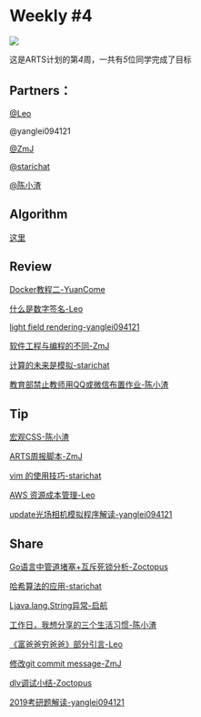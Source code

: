 # Weekly #4

![](https://images.unsplash.com/photo-1507842217343-583bb7270b66?ixlib=rb-1.2.1&ixid=eyJhcHBfaWQiOjEyMDd9&auto=format&fit=crop&w=2053&q=80)

这是ARTS计划的第*4*周，一共有*5*位同学完成了目标

## Partners：

[@Leo](../Partners/Leo.md)

@yanglei094121

[@ZmJ](../Partners/ZmJ.md)

[@starichat](../Partners/starichat.md)

[@陈小渣](../Partners/陈小渣.md)

## Algorithm

[这里](../Algorithm/201902W3)

## Review

[Docker教程二-YuanCome](../Review/201902W3/Docker教程二-YuanCome.md)

[什么是数字签名-Leo](../Review/201902W3/什么是数字签名-Leo.md)

[light field rendering-yanglei094121](../Review/201902W3/light%20field%20rendering-yanglei094121.md)

[软件工程与编程的不同-ZmJ](../Review/201902W3/软件工程与编程的不同-ZmJ.md)

[计算的未来是模拟-starichat](../Review/201902W3/计算的未来是模拟-starichat.md)

[教育部禁止教师用QQ或微信布置作业-陈小渣](../Review/201902W3/教育部禁止教师用QQ或微信布置作业-陈小渣.md)

## Tip

[宏观CSS-陈小渣](../Tip/201902W3/宏观CSS-陈小渣.md)

[ARTS周报脚本-ZmJ](../Tip/201902W3/ARTS周报脚本-ZmJ.md)

[vim 的使用技巧-starichat](../Tip/201902W3/vim%20的使用技巧-starichat.md)

[AWS 资源成本管理-Leo](../Tip/201902W3/AWS%20资源成本管理-Leo.md)

[update光场相机模拟程序解读-yanglei094121](../Tip/201902W3/update光场相机模拟程序解读-yanglei094121.md)

## Share

[Go语言中管道堵塞+互斥死锁分析-Zoctopus](../Share/201902W3/Go语言中管道堵塞+互斥死锁分析-Zoctopus.md)

[哈希算法的应用-starichat](../Share/201902W3/哈希算法的应用-starichat.md)

[Ljava.lang.String异常-启航](../Share/201902W3/Ljava.lang.String异常-启航.md)

[工作日，我想分享的三个生活习惯-陈小渣](../Share/201902W3/工作日，我想分享的三个生活习惯-陈小渣.md)

[《富爸爸穷爸爸》部分引言-Leo](../Share/201902W3/《富爸爸穷爸爸》部分引言-Leo.md)

[修改git commit message-ZmJ](../Share/201902W3/修改git%20commit%20message-ZmJ.md)

[dlv调试小结-Zoctopus](../Share/201902W3/dlv调试小结-Zoctopus.md)

[2019考研题解读-yanglei094121](../Share/201902W3/2019考研题解读-yanglei094121.md)

